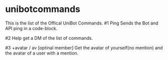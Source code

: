 # unibotcommands
This is the list of the Offical UniBot Commands.
#1 Ping
Sends the Bot and API ping in a code-block.

#2 Help
get a DM of the list of commands.

#3 +avatar / av [optinal member]
Get the avatar of yourself(no mention) and the avatar of a user with a mention.
